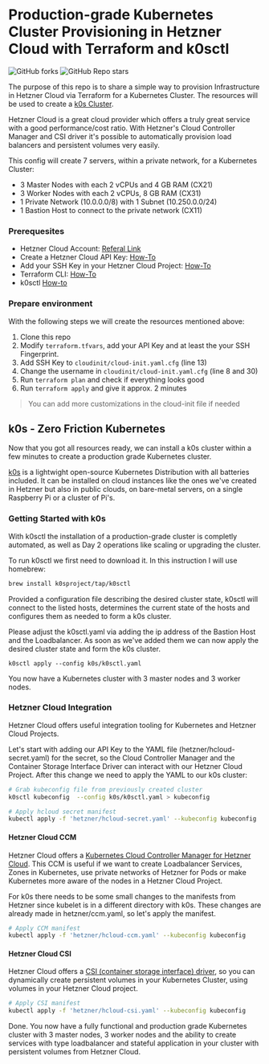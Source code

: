 # Production-grade Kubernetes Cluster Provisioning in Hetzner Cloud with Terraform and k0sctl

![GitHub forks](https://img.shields.io/github/forks/jlnhnng/k0s-hetzner?style=social)
![GitHub Repo stars](https://img.shields.io/github/stars/jlnhnng/k0s-hetzner?style=social)

The purpose of this repo is to share a simple way to provision Infrastructure in Hetzner Cloud via Terraform for a Kubernetes Cluster. The resources will be used to create a [k0s Cluster](https://k0sproject.io/).

Hetzner Cloud is a great cloud provider which offers a truly great service with a good performance/cost ratio. With Hetzner's Cloud Controller Manager and CSI driver it's possible to automatically provision load balancers and persistent volumes very easily.

This config will create 7 servers, within a private network, for a Kubernetes Cluster: 
- 3 Master Nodes with each 2 vCPUs and 4 GB RAM (CX21)
- 3 Worker Nodes with each 2 vCPUs, 8 GB RAM (CX31)
- 1 Private Network (10.0.0.0/8) with 1 Subnet (10.250.0.0/24)
- 1 Bastion Host to connect to the private network (CX11)

### Prerequesites
- Hetzner Cloud Account: [Referal Link](https://hetzner.cloud/?ref=n2kb4hM7PmYQ)
- Create a Hetzner Cloud API Key: [How-To](https://docs.hetzner.cloud/#getting-started)
- Add your SSH Key in your Hetzner Cloud Project: [How-To](https://community.hetzner.com/tutorials/add-ssh-key-to-your-hetzner-cloud#step-2---add-the-ssh-key-to-your-hetzner-cloud-console)
- Terraform CLI: [How-To](https://learn.hashicorp.com/tutorials/terraform/install-cli)
- k0sctl [How-to](https://github.com/k0sproject/k0sctl#installation)

### Prepare environment
With the following steps we will create the resources mentioned above:
1. Clone this repo
2. Modify `terraform.tfvars`, add your API Key and at least the your SSH Fingerprint.
3. Add SSH Key to `cloudinit/cloud-init.yaml.cfg` (line 13)
4. Change the username in `cloudinit/cloud-init.yaml.cfg` (line 8 and 30)
5. Run `terraform plan` and check if everything looks good
6. Run `terraform apply` and give it approx. 2 minutes

> You can add more customizations in the cloud-init file if needed

## k0s - Zero Friction Kubernetes
Now that you got all resources ready, we can install a k0s cluster within a few minutes to create a production grade Kubernetes cluster. 

[k0s](https://k0sproject.io) is a lightwight open-source Kubernetes Distribution with all batteries included. It can be installed on cloud instances like the ones we've created in Hetzner but also in public clouds, on bare-metal servers, on a single Raspberry Pi or a cluster of Pi's.

### Getting Started with k0s

With k0sctl the installation of a production-grade cluster is completly automated, as well as Day 2 operations like scaling or upgrading the cluster. 

To run k0sctl we first need to download it. In this instruction I will use homebrew:
``` bash
brew install k0sproject/tap/k0sctl
```

Provided a configuration file describing the desired cluster state, k0sctl will connect to the listed hosts, determines the current state of the hosts and configures them as needed to form a k0s cluster.

Please adjust the k0sctl.yaml via adding the ip address of the Bastion Host and the Loadbalancer. As soon as we've added them we can now apply the desired cluster state and form the k0s cluster. 

```
k0sctl apply --config k0s/k0sctl.yaml
```

You now have a Kubernetes cluster with 3 master nodes and 3 worker nodes. 

### Hetzner Cloud Integration

Hetzner Cloud offers useful integration tooling for Kubernetes and Hetzner Cloud Projects. 

Let's start with adding our API Key to the YAML file (hetzner/hcloud-secret.yaml) for the secret, so the Cloud Controller Manager and the Container Storage Interface Driver can interact with our Hetzner Cloud Project. After this change we need to apply the YAML to our k0s cluster:
``` bash
# Grab kubeconfig file from previously created cluster
k0sctl kubeconfig  --config k0s/k0sctl.yaml > kubeconfig

# Apply hcloud secret manifest
kubectl apply -f 'hetzner/hcloud-secret.yaml' --kubeconfig kubeconfig
```

#### Hetzner Cloud CCM

Hetzner Cloud offers a [Kubernetes Cloud Controller Manager for Hetzner Cloud](https://github.com/hetznercloud/hcloud-cloud-controller-manager). This CCM is useful if we want to create Loadbalancer Services, Zones in Kubernetes, use private networks of Hetzner for Pods or make Kubernetes more aware of the nodes in a Hetzner Cloud Project.

For k0s there needs to be some small changes to the manifests from Hetzner since kubelet is in a different directory with k0s. These changes are already made in hetzner/ccm.yaml, so let's apply the manifest. 

``` bash
# Apply CCM manifest
kubectl apply -f 'hetzner/hcloud-ccm.yaml' --kubeconfig kubeconfig
```

#### Hetzner Cloud CSI

Hetzner Cloud offers a [CSI (container storage interface) driver](https://github.com/hetznercloud/csi-driver), so you can dynamically create persistent volumes in your Kubernetes Cluster, using volumes in your Hetzner Cloud project.

``` bash
# Apply CSI manifest
kubectl apply -f 'hetzner/hcloud-csi.yaml' --kubeconfig kubeconfig
```

Done. You now have a fully functional and production grade Kubernetes cluster with 3 master nodes, 3 worker nodes and the ability to create services with type loadbalancer and stateful application in your cluster with persistent volumes from Hetzner Cloud.
